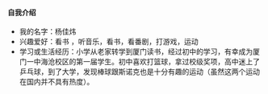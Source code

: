 #### 自我介绍

- 我的名字：杨佳炜
- 兴趣爱好：看书 ，听音乐，看书，看番剧，打游戏，运动
- 学习或生活经历：小学从老家转学到厦门读书，经过初中的学习，有幸成为厦门一中海沧校区的第一届学生。初中喜欢打篮球，拿过校级奖项，高中迷上了乒乓球，到了大学，发现棒球跟斯诺克也是十分有趣的运动（虽然这两个运动在国内并不具有热度）。



  
